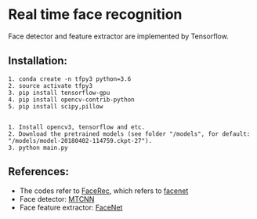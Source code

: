 # Real time face recognition
Face detector and feature extractor are implemented by Tensorflow.

## Installation:
    1. conda create -n tfpy3 python=3.6
    2. source activate tfpy3
    3. pip install tensorflow-gpu
    4. pip install opencv-contrib-python
    5. pip install scipy,pillow


    1. Install opencv3, tensorflow and etc.
    2. Download the pretrained models (see folder "/models", for default: "/models/model-20180402-114759.ckpt-27").
    3. python main.py

## References:
- The codes refer to [FaceRec](https://github.com/vudung45/FaceRec), which refers to [facenet](https://github.com/davidsandberg/facenet)
- Face detector: [MTCNN](https://kpzhang93.github.io/MTCNN_face_detection_alignment/index.html)
- Face feature extractor: [FaceNet](https://github.com/davidsandberg/facenet)
